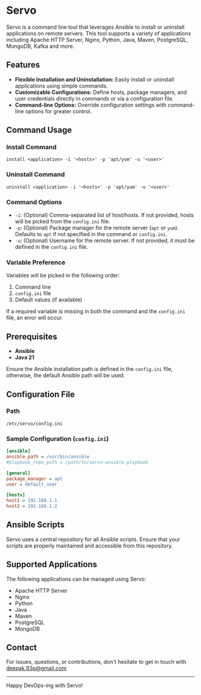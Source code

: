 # Servo

Servo is a command line tool that leverages Ansible to install or uninstall applications on remote servers. This tool supports a variety of applications including Apache HTTP Server, Nginx, Python, Java, Maven, PostgreSQL, MongoDB, Kafka and more.

## Features

- **Flexible Installation and Uninstallation:** Easily install or uninstall applications using simple commands.
- **Customizable Configurations:** Define hosts, package managers, and user credentials directly in commands or via a configuration file.
- **Command-line Options:** Override configuration settings with command-line options for greater control.

## Command Usage

### Install Command
```
install <application> -i '<hosts>' -p 'apt/yum' -u '<user>'
```

### Uninstall Command
```
uninstall <application> -i '<hosts>' -p 'apt/yum' -u '<user>'
```

### Command Options

- `-i`: (Optional) Comma-separated list of host/hosts. If not provided, hosts will be picked from the `config.ini` file.
- `-p`: (Optional) Package manager for the remote server (`apt` or `yum`). Defaults to `apt` if not specified in the command or `config.ini`.
- `-u`: (Optional) Username for the remote server. If not provided, it must be defined in the `config.ini` file.

### Variable Preference
Variables will be picked in the following order:
1. Command line
2. `config.ini` file
3. Default values (if available)

If a required variable is missing in both the command and the `config.ini` file, an error will occur.

## Prerequisites

- **Ansible**
- **Java 21**

Ensure the Ansible installation path is defined in the `config.ini` file, otherwise, the default Ansible path will be used.

## Configuration File

### Path
`/etc/servo/config.ini`

### Sample Configuration (`config.ini`)
```ini
[ansible]
ansible_path = /usr/bin/ansible
#playbook_repo_path = /path/to/servo-ansible-playbook

[general]
package_manager = apt
user = default_user

[hosts]
host1 = 192.168.1.1
host2 = 192.168.1.2
```

## Ansible Scripts

Servo uses a central repository for all Ansible scripts. Ensure that your scripts are properly maintained and accessible from this repository.

## Supported Applications

The following applications can be managed using Servo:
- Apache HTTP Server
- Nginx
- Python
- Java
- Maven
- PostgreSQL
- MongoDB

## Contact

For issues, questions, or contributions, don't hesitate to get in touch with deepak.93p@gmail.com

---

Happy DevOps-ing with Servo!
